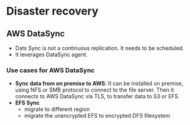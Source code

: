 # Disaster recovery

## AWS DataSync

* Dats Sync is not a continuous replication. It needs to be scheduled.
* It leverages DataSync agent.  

### Use cases for AWS DataSync

* **Sync data from on premise to AWS**: It can be installed on premise, using NFS or SMB protocol to connect to the file server. Then it connects to AWS DataSync via TLS, to transfer data to S3 or EFS. 
* **EFS Sync**
  * migrate to different region  
  * migrate the unencrypted EFS to encrypted DFS filesystem

